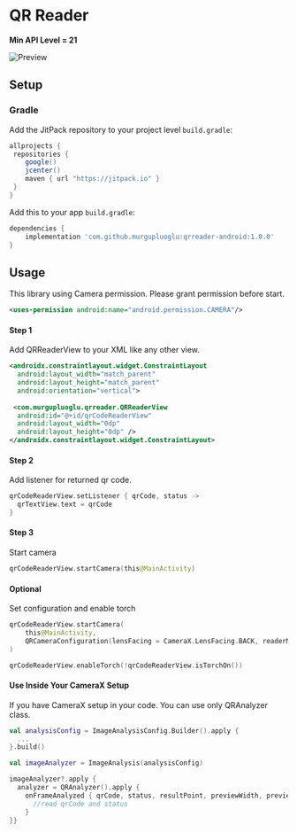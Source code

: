 
# QR Reader

**Min API Level = 21**

![Preview](https://github.com/murgupluoglu/qrreader-android/blob/master/github/sample.gif)
## Setup

### Gradle

Add the JitPack repository to your project level `build.gradle`:

```groovy
allprojects {
 repositories {
    google()
    jcenter()
    maven { url "https://jitpack.io" }
 }
}
```

Add this to your app `build.gradle`:

```groovy
dependencies {
	implementation 'com.github.murgupluoglu:qrreader-android:1.0.0'
}
```

## Usage

This library using Camera permission. Please grant permission before start. 

```xml
<uses-permission android:name="android.permission.CAMERA"/>
```

#### Step 1

Add QRReaderView to your XML like any other view.

```xml
<androidx.constraintlayout.widget.ConstraintLayout 
  android:layout_width="match_parent"  
  android:layout_height="match_parent"  
  android:orientation="vertical">  
  
 <com.murgupluoglu.qrreader.QRReaderView  
  android:id="@+id/qrCodeReaderView"  
  android:layout_width="0dp"  
  android:layout_height="0dp" />
</androidx.constraintlayout.widget.ConstraintLayout>
```

#### Step 2
Add listener for returned qr code.
```kotlin
qrCodeReaderView.setListener { qrCode, status ->  
  qrTextView.text = qrCode  
}
```
#### Step 3
Start camera
```kotlin
qrCodeReaderView.startCamera(this@MainActivity)
```

#### Optional
Set configuration and enable torch
```kotlin
qrCodeReaderView.startCamera(  
    this@MainActivity,  
    QRCameraConfiguration(lensFacing = CameraX.LensFacing.BACK, readerMode = ImageAnalysis.ImageReaderMode.ACQUIRE_LATEST_IMAGE)
)

qrCodeReaderView.enableTorch(!qrCodeReaderView.isTorchOn())
```

#### Use Inside Your CameraX Setup
If you have CameraX setup in your code. You can use only QRAnalyzer class.
```kotlin
val analysisConfig = ImageAnalysisConfig.Builder().apply {  
  ...
}.build()

val imageAnalyzer = ImageAnalysis(analysisConfig)

imageAnalyzer?.apply {  
  analyzer = QRAnalyzer().apply {  
    onFrameAnalyzed { qrCode, status, resultPoint, previewWidth, previewHeight, rotationDegrees ->  
      //read qrCode and status    
    }  
}}
```
